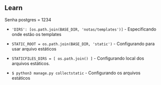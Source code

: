## Learn

Senha postgres =  1234

-   `'DIRS': [os.path.join(BASE_DIR, 'notas/templates')]` - Especificando onde estão os templates

-   `STATIC_ROOT = os.path.join(BASE_DIR, 'static')` - Configurando para usar arquivo estáticos

- `STATICFILES_DIRS = [
    os.path.join()
]` - Configurando local dos arquivos estáticos.

- `$ python3 manage.py collectstatic` - Configurando os arquivos estáticos